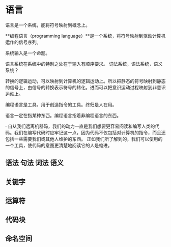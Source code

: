 # 语言

语言是一个系统，能将符号映射到概念上。

**编程语言（programming language）**是一个系统，将符号映射到驱动计算机运作的信号序列。

系统输入是一个命题。

语言系统在系统中的特别之处在于输入有顺序要求。
词法系统，语法系统，语义系统？

转换的逻辑运动，可以映射到计算机的逻辑运动上。所以把静态的符号映射到静态的信号上，由信号的转换表示符号的转化。进而可以把意识运动过程映射到非意识运动上。

编程语言是工具。用于创造指令的工具。终归是人在用。

语言一定在指某种东西。编程语言指着非编程语言的东西。

· 自从我们远离机器码，我们的动力一直是我们想要更容易阅读和编写人类的代码。我们在编写代码时应牢记这一点，因为代码不仅包括对计算机的指令，而且还包括一些需要我们或其他人维护的东西。
正如我们所了解到的，我们可以使用的一个工具，使代码的意图更清楚地阅读它的人是缩进。

## 语法 句法 词法 语义

## 关键字

## 运算符

## 代码块

## 命名空间
